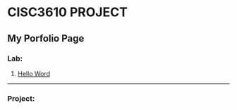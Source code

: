 # CISC3610 PROJECT
## My Porfolio Page

### Lab:
1. [Hello Word](https://github.com/chunyonglin/CISC3610.git/CISC3610/HELLEWORLD.html)





_______________________________________________
### Project:
